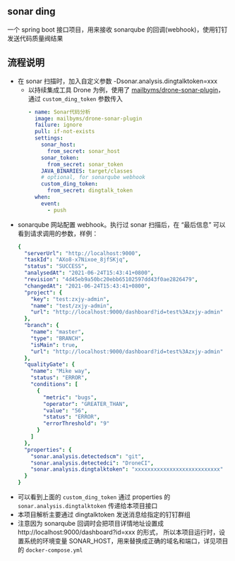 ## sonar ding  
一个 spring boot 接口项目，用来接收 sonarqube 的回调(webhook)，使用钉钉发送代码质量阀结果  

## 流程说明
- 在 sonar 扫描时，加入自定义参数 -Dsonar.analysis.dingtalktoken=xxx  
  - 以持续集成工具 Drone 为例，使用了 [mailbyms/drone-sonar-plugin](https://github.com/mailbyms/drone-sonar-plugin)，
通过 `custom_ding_token` 参数传入
      ```yaml
      - name: Sonar代码分析
        image: mailbyms/drone-sonar-plugin
        failure: ignore
        pull: if-not-exists
        settings:
          sonar_host:
            from_secret: sonar_host
          sonar_token:
            from_secret: sonar_token
          JAVA_BINARIES: target/classes
          # optional, for sonarqube webhook
          custom_ding_token:
            from_secret: dingtalk_token
        when:
          event:
            - push
      ```
- sonarqube 网站配置 webhook。执行过 sonar 扫描后，在 “最后信息” 可以看到请求调用的参数，样例：  
  ```yaml
  {
    "serverUrl": "http://localhost:9000",
    "taskId": "AXo8-x7Nixoe_8jfSKjq",
    "status": "SUCCESS",
    "analysedAt": "2021-06-24T15:43:41+0800",
    "revision": "4d45eb9a50bc20ebb65102597dd43f0ae2826479",
    "changedAt": "2021-06-24T15:43:41+0800",
    "project": {
      "key": "test:zxjy-admin",
      "name": "test/zxjy-admin",
      "url": "http://localhost:9000/dashboard?id=test%3Azxjy-admin"
    },
    "branch": {
      "name": "master",
      "type": "BRANCH",
      "isMain": true,
      "url": "http://localhost:9000/dashboard?id=test%3Azxjy-admin"
    },
    "qualityGate": {
      "name": "Mike way",
      "status": "ERROR",
      "conditions": [
        {
          "metric": "bugs",
          "operator": "GREATER_THAN",
          "value": "56",
          "status": "ERROR",
          "errorThreshold": "9"
        }
      ]
    },
    "properties": {
      "sonar.analysis.detectedscm": "git",
      "sonar.analysis.detectedci": "DroneCI",
      "sonar.analysis.dingtalktoken": "xxxxxxxxxxxxxxxxxxxxxxxxxxx"
    }
  }
  ```
- 可以看到上面的 `custom_ding_token` 通过 properties 的 `sonar.analysis.dingtalktoken` 传递给本项目接口
- 本项目解析主要通过 dingtalktoken 发送消息给指定的钉钉群组
- 注意因为 sonarqube 回调时会把项目详情地址设置成 http://localhost:9000/dashboard?id=xxx 的形式，
所以本项目运行时，设置系统的环境变量 SONAR_HOST，用来替换成正确的域名和端口，详见项目的 `docker-compose.yml`
 